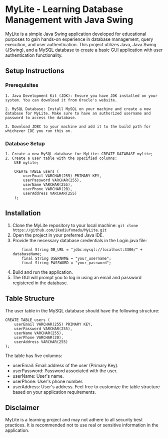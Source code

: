 
# MyLite - Learning Database Management with Java Swing

MyLite is a simple Java Swing application developed for educational purposes to gain hands-on experience in database management, query execution, and user authentication. This project utilizes Java, Java Swing (JSwing), and a MySQL database to create a basic GUI application with user authentication functionality.


## Setup Instructions
### Prerequisites
    1. Java Development Kit (JDK): Ensure you have JDK installed on your system. You can download it from Oracle's website.

    2. MySQL Database: Install MySQL on your machine and create a new database for MyLite. Make sure to have an authorized username and password to access the database.

    3. Download JDBC to your machine and add it to the build path for whichever IDE you run this on.
### Database Setup
    1. Create a new MySQL database for MyLite: CREATE DATABASE mylite;
    2. Create a user table with the specified columns:
        USE mylite;

        CREATE TABLE users (
            userEmail VARCHAR(255) PRIMARY KEY,
            userPassword VARCHAR(255),
            userName VARCHAR(255),
            userPhone VARCHAR(20),
            userAddress VARCHAR(255)
        );


## Installation

1. Clone the MyLite repository to your local machine: ```git clone https://github.com/ikediufomadu/MyLite.git```
2. Open the project in your preferred Java IDE.
3. Provide the necessary database credentials in the Login.java file:
    ```final String databaseName = "mylite";
        final String DB_URL = "jdbc:mysql://localhost:3306/" + databaseName;
        final String USERNAME = "your_username";
        final String PASSWORD = "your_password";
    ```
4. Build and run the application.
5. The GUI will prompt you to log in using an email and password registered in the database.
## Table Structure
The user table in the MySQL database should have the following structure:
```
CREATE TABLE users (
    userEmail VARCHAR(255) PRIMARY KEY,
    userPassword VARCHAR(255),
    userName VARCHAR(255),
    userPhone VARCHAR(20),
    userAddress VARCHAR(255)
);
```

The table has five columns:
* userEmail: Email address of the user (Primary Key).
* userPassword: Password associated with the user.
* userName: User's name.
* userPhone: User's phone number.
* userAddress: User's address.
Feel free to customize the table structure based on your application requirements.

## Disclaimer
MyLite is a learning project and may not adhere to all security best practices. It is recommended not to use real or sensitive information in the application.